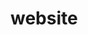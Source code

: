 # website

<!--

pure go dev mode (nodemon -e go,html,css,js,svg -x "dotenv go run ./development/build.go")
add comments
add documentation (https://www.terraform.io/docs/configuration/providers.html#third-party-plugins)
add diagram
add CV link + hosted
add analytics?
add CI w/ cloudbuild

https://github.com/golang-standards/project-layout

 -->
